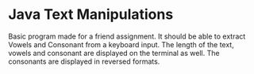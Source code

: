 # Java Text Manipulations

Basic program made for a friend assignment.
It should be able to extract Vowels and Consonant from a keyboard input. 
The length of the text, vowels and consonant are displayed on the terminal as well.
The consonants are displayed in reversed formats.
